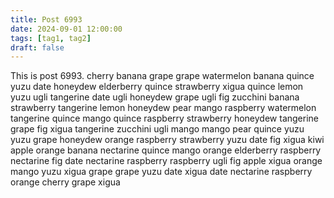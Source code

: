 ```yaml
---
title: Post 6993
date: 2024-09-01 12:00:00
tags: [tag1, tag2]
draft: false
---
```

This is post 6993.
cherry
banana
grape
grape
watermelon
banana
quince
yuzu
date
honeydew
elderberry
quince
strawberry
xigua
quince
lemon
yuzu
ugli
tangerine
date
ugli
honeydew
grape
ugli
fig
zucchini
banana
strawberry
tangerine
lemon
honeydew
pear
mango
raspberry
watermelon
tangerine
quince
mango
quince
raspberry
strawberry
honeydew
tangerine
grape
fig
xigua
tangerine
zucchini
ugli
mango
mango
pear
quince
yuzu
yuzu
grape
honeydew
orange
raspberry
strawberry
yuzu
date
fig
xigua
kiwi
apple
orange
banana
nectarine
quince
mango
orange
elderberry
raspberry
nectarine
fig
date
nectarine
raspberry
raspberry
ugli
fig
apple
xigua
orange
mango
yuzu
xigua
grape
grape
yuzu
date
xigua
date
nectarine
raspberry
orange
cherry
grape
xigua
